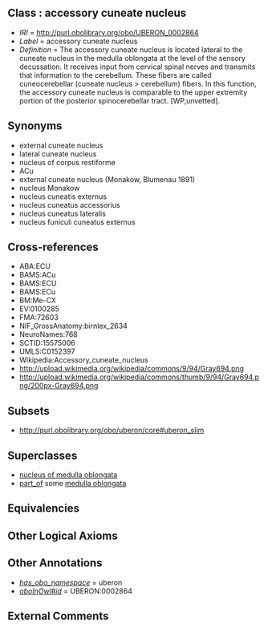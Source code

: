 
## Class : accessory cuneate nucleus

 * *IRI* = http://purl.obolibrary.org/obo/UBERON_0002864
 * *Label* = accessory cuneate nucleus
 * *Definition* = The accessory cuneate nucleus is located lateral to the cuneate nucleus in the medulla oblongata at the level of the sensory decussation. It receives input from cervical spinal nerves and transmits that information to the cerebellum. These fibers are called cuneocerebellar (cuneate nucleus &gt; cerebellum) fibers. In this function, the accessory cuneate nucleus is comparable to the upper extremity portion of the posterior spinocerebellar tract. [WP,unvetted].

## Synonyms

 * external cuneate nucleus
 * lateral cuneate nucleus
 * nucleus of corpus restiforme
 * ACu
 * external cuneate nucleus (Monakow, Blumenau 1891)
 * nucleus Monakow
 * nucleus cuneatis externus
 * nucleus cuneatus accessorius
 * nucleus cuneatus lateralis
 * nucleus funiculi cuneatus externus

## Cross-references

 * ABA:ECU
 * BAMS:ACu
 * BAMS:ECU
 * BAMS:ECu
 * BM:Me-CX
 * EV:0100285
 * FMA:72603
 * NIF_GrossAnatomy:birnlex_2634
 * NeuroNames:768
 * SCTID:15575006
 * UMLS:C0152397
 * Wikipedia:Accessory_cuneate_nucleus
 * http://upload.wikimedia.org/wikipedia/commons/9/94/Gray694.png
 * http://upload.wikimedia.org/wikipedia/commons/thumb/9/94/Gray694.png/200px-Gray694.png

## Subsets

 * http://purl.obolibrary.org/obo/uberon/core#uberon_slim

## Superclasses

 * [nucleus of medulla oblongata](../../UBERON/35/UBERON_0007635.md)
 * [part_of](../../BFO/50/BFO_0000050.md) some [medulla oblongata](../../UBERON/96/UBERON_0001896.md)

## Equivalencies


## Other Logical Axioms


## Other Annotations

 * *[has_obo_namespace](../../ce/oboInOwl#hasOBONamespace.md)* = uberon
 * *[oboInOwl#id](../../id/oboInOwl#id.md)* = UBERON:0002864

## External Comments


